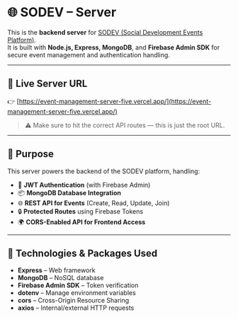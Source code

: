 # 🌐 SODEV – Server

This is the **backend server** for [SODEV (Social Development Events Platform)](https://event-management-app-b86d6.web.app/).  
It is built with **Node.js, Express, MongoDB**, and **Firebase Admin SDK** for secure event management and authentication handling.

---

## 🔗 Live Server URL

👉 [https://event-management-server-five.vercel.app/](https://event-management-server-five.vercel.app/)

> ⚠️ Make sure to hit the correct API routes — this is just the root URL.

---

## 🎯 Purpose

This server powers the backend of the SODEV platform, handling:

- 🔐 **JWT Authentication** (with Firebase Admin)
- 📦 **MongoDB Database Integration**
- 🌐 **REST API for Events** (Create, Read, Update, Join)
- 🔒 **Protected Routes** using Firebase Tokens
- 🌍 **CORS-Enabled API for Frontend Access**

---

## 🧰 Technologies & Packages Used

- **Express** – Web framework
- **MongoDB** – NoSQL database
- **Firebase Admin SDK** – Token verification
- **dotenv** – Manage environment variables
- **cors** – Cross-Origin Resource Sharing
- **axios** – Internal/external HTTP requests
